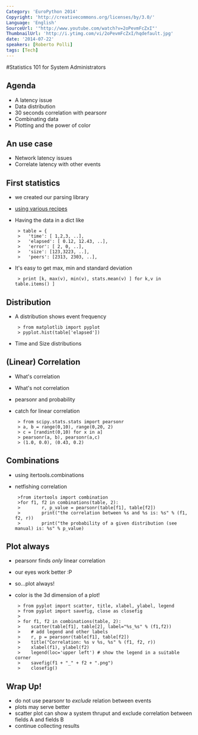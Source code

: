 ```yaml
---
Category: 'EuroPython 2014'
Copyright: 'http://creativecommons.org/licenses/by/3.0/'
Language: 'English'
SourceUrl: '"http://www.youtube.com/watch?v=2oPevmFcZxI"'
ThumbnailUrl: 'http://i.ytimg.com/vi/2oPevmFcZxI/hqdefault.jpg'
date: '2014-07-22'
speakers: [Roberto Polli]
tags: [Tech]
---
```

#Statistics 101 for System Administrators

## Agenda
 * A latency issue
 * Data distribution
 * 30 seconds correlation with pearsonr
 * Combinating data
 * Plotting and the power of color

## An use case 
 - Network latency issues
 - Correlate latency with other events 
    
## First statistics 
 - we created our parsing library 
 - [using various recipes](http://chimera.labs.oreilly.com/books/1230000000393/ch06.html)
 - Having the data in a dict like

        > table = {
        >   'time': [ 1,2,3, ..],
        >   'elapsed': [ 0.12, 12.43, ..],
        >   'error': [ 2, 0, ..],
        >   'size': [123,3223, ..],
        >   'peers': [2313, 2303, ..],

 - It's easy to get max, min and standard deviation

        > print [k, max(v), min(v), stats.mean(v) ] for k,v in table.items() ]

## Distribution 
 - A distribution shows event frequency 

        > from matplotlib import pyplot
        > pyplot.hist(table['elapsed'])

 - Time and Size distributions

## (Linear) Correlation 
 - What's correlation
 - What's not correlation
 - pearsonr and probability
 - catch for linear correlation

        > from scipy.stats.stats import pearsonr
        > a, b = range(0,10), range(0,20, 2)
        > c = [randint(0,10) for x in a]
        > pearsonr(a, b), pearsonr(a,c)
        > (1.0, 0.0), (0.43, 0.2)

## Combinations 
 - using itertools.combinations
 - netfishing correlation

        >from itertools import combination
        >for f1, f2 in combinations(table, 2):
        >        r, p_value = pearsonr(table[f1], table[f2])
        >        print("the correlation between %s and %s is: %s" % (f1, f2, r))
        >        print("the probability of a given distribution (see manual) is: %s" % p_value)

## Plot always 

 - pearsonr finds *only* linear correlation
 - our eyes work better :P
 - so...plot always!
 - color is the 3d dimension of a plot!

        > from pyplot import scatter, title, xlabel, ylabel, legend
        > from pyplot import savefig, close as closefig
        >
        > for f1, f2 in combinations(table, 2):
        >    scatter(table[f1], table[2], label="%s_%s" % (f1,f2))
        >    # add legend and other labels
        >    r, p = pearsonr(table[f1], table[f2])
        >    title("Correlation: %s v %s, %s" % (f1, f2, r))
        >    xlabel(f1), ylabel(f2)
        >    legend(loc='upper left') # show the legend in a suitable corner
        >    savefig(f1 + "_" + f2 + ".png")
        >    closefig()

 
## Wrap Up! 
 - do not use pearsonr to *exclude* relation between events
 - plots may serve better
 - scatter plot can show a system thruput and exclude correlation between fields A and fields B
 - continue collecting results
 

